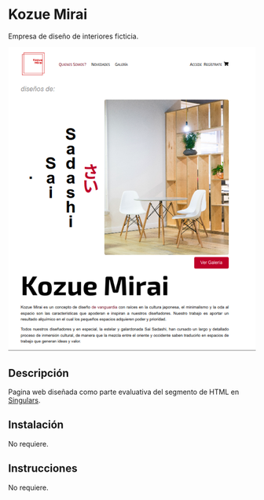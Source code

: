 # Kozue Mirai

Empresa de diseño de interiores ficticia.

![Screenshot](assets/screenshot.png)

## Descripción 

Pagina web diseñada como parte evaluativa del segmento de HTML en [Singulars](https://github.com/r2abreu/Singulars2020).

## Instalación

No requiere.

## Instrucciones

No requiere.